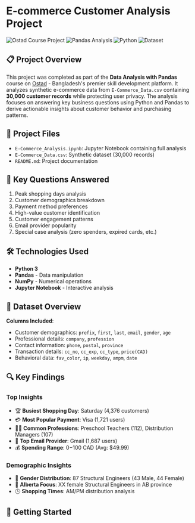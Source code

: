 # E-commerce Customer Analysis Project

![Ostad Course Project](https://img.shields.io/badge/Ostad-Skill%20Learning%20Platform-blue)
![Pandas Analysis](https://img.shields.io/badge/Pandas-1.5.3-blue)
![Python](https://img.shields.io/badge/Python-3.9%2B-brightgreen)
![Dataset](https://img.shields.io/badge/Records-30k-orange)

## 📋 Project Overview
This project was completed as part of the **Data Analysis with Pandas** course on [Ostad](https://ostad.app/) - Bangladesh's premier skill development platform. It analyzes synthetic e-commerce data from `E-Commerce_Data.csv` containing **30,000 customer records** while protecting user privacy. The analysis focuses on answering key business questions using Python and Pandas to derive actionable insights about customer behavior and purchasing patterns.


## 📁 Project Files
- `E-Commerce_Analysis.ipynb`: Jupyter Notebook containing full analysis
- `E-Commerce_Data.csv`: Synthetic dataset (30,000 records)
- `README.md`: Project documentation


## 🎯 Key Questions Answered
1. Peak shopping days analysis
2. Customer demographics breakdown
3. Payment method preferences
4. High-value customer identification
5. Customer engagement patterns
6. Email provider popularity
7. Special case analysis (zero spenders, expired cards, etc.)

## 🛠️ Technologies Used
- **Python 3**
- **Pandas** - Data manipulation
- **NumPy** - Numerical operations
- **Jupyter Notebook** - Interactive analysis

## 📂 Dataset Overview
**Columns Included**:
- Customer demographics: `prefix`, `first`, `last`, `email`, `gender`, `age`
- Professional details: `company`, `profession`
- Contact information: `phone`, `postal`, `province`
- Transaction details: `cc_no`, `cc_exp`, `cc_type`, `price(CAD)`
- Behavioral data: `fav_color`, `ip`, `weekday`, `ampm`, `date`

## 🔍 Key Findings
### Top Insights
- 🏆 **Busiest Shopping Day**: Saturday (4,376 customers)
- 💳 **Most Popular Payment**: Visa (1,721 users)
- 👩💼 **Common Professions**: Preschool Teachers (112), Distribution Managers (107)
- 📧 **Top Email Provider**: Gmail (1,687 users)
- 💰 **Spending Range**: $0-$100 CAD (Avg: $49.99)

### Demographic Insights
- 👥 **Gender Distribution**: 87 Structural Engineers (43 Male, 44 Female)
- 🎯 **Alberta Focus**: XX female Structural Engineers in AB province
- 🕒 **Shopping Times**: AM/PM distribution analysis

## 🚀 Getting Started


